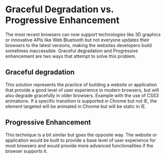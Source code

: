 # Graceful Degradation vs. Progressive Enhancement

The most recent browsers can now support technologies like 3D graphics or innovative APIs like Web Bluetooth but not everyone updates their browsers to the latest versions, making the websites developers build sometimes inaccessible.
Graceful degradation and Progressive enhancement are two ways that attempt to solve this problem.

## Graceful degradation

This solution represents the practice of building a website or application that provide a good level of user experience in modern browsers, but will also degrade gracefully in older browsers.
Example with the use of CSS3 animations. If a specific transition is supported in Chrome but not IE, the element targeted will be animated in Chrome but will be static in IE.

## Progressive Enhancement

This technique is a bit similar but goes the opposite way. The website or application would be built to provide a base level of user experience for most browsers and would provide more advanced functionalities if the browser supports it.
